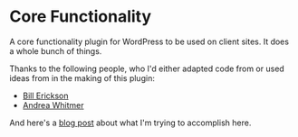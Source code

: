 Core Functionality
==================

A core functionality plugin for WordPress to be used on client sites. It does a whole bunch of things.

Thanks to the following people, who I'd either adapted code from or used ideas from in the making of this plugin:

* [Bill Erickson](http://www.billerickson.net/core-functionality-plugin/)
* [Andrea Whitmer](http://www.nutsandboltsmedia.com/how-to-create-a-custom-functionality-plugin-and-why-you-need-one/)

And here's a [blog post](http://redblue.us/2014/07/writing-my-core-functionality-plugin/) about what I'm trying to accomplish here.


